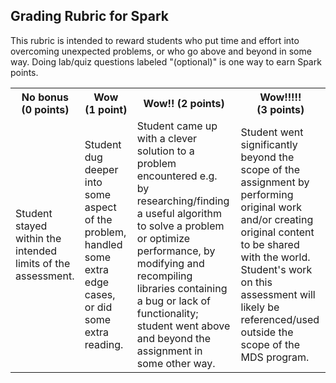 ## Grading Rubric for Spark ##

This rubric is intended to reward students who put time and effort into overcoming unexpected problems, or who go above and beyond in some way. Doing lab/quiz questions labeled "(optional)" is one way to earn Spark points.

<table>
  <tr>
    <th>No bonus (0&nbsp;points)</th>
    <th>Wow (1&nbsp;point)</th>
	<th>Wow!! (2&nbsp;points)</th>
    <th>Wow!!!!! (3&nbsp;points)</th>
  </tr>
  <tr>
	<td>Student stayed within the intended limits of the assessment.</td>
	<td>Student dug deeper into some aspect of the problem, handled some extra edge cases, or did some extra reading.</td>
	<td>Student came up with a clever solution to a problem encountered e.g.
	by researching/finding a useful algorithm to solve a problem or optimize performance, by modifying and recompiling libraries containing a bug or lack of functionality; student went above and beyond the assignment in some other way.</td>
	<td>Student went significantly beyond the scope of the assignment by performing original work and/or creating original content to be shared with the world. Student's work on this assessment will likely be referenced/used outside the scope of the MDS program.</td>
  </tr>
</table>
